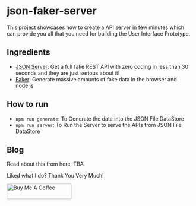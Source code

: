 # json-faker-server

This project showcases how to create a API server in few minutes which can provide you all that you need for building the User Interface Prototype.

## Ingredients

- [JSON Server](https://github.com/typicode/json-server): Get a full fake REST API with zero coding in less than 30 seconds and they are just serious about it!
- [Faker](https://github.com/Marak/faker.js): Generate massive amounts of fake data in the browser and node.js

## How to run

- `npm run generate`: To Generate the data into the JSON File DataStore
- `npm run server`: To Run the Server to serve the APIs from JSON File DataStore

## Blog
Read about this from here,
TBA

Liked what I do? Thank You Very Much!

<a href="https://www.buymeacoffee.com/greenroots" target="_blank" rel="noopener noreferrer"><img src="https://www.buymeacoffee.com/assets/img/custom_images/orange_img.png" alt="Buy Me A Coffee" style="height: 41px !important;width: 174px !important;box-shadow: 0px 3px 2px 0px rgba(190, 190, 190, 0.5) !important;-webkit-box-shadow: 0px 3px 2px 0px rgba(190, 190, 190, 0.5) !important;" ></a>
